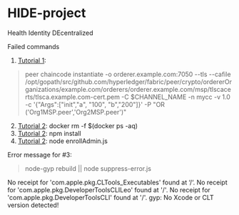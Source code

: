 # HIDE-project
Health Identity DEcentralized

Failed commands
1. [Tutorial 1](https://mycoralhealth.medium.com/start-your-own-hyperledger-blockchain-the-easy-way-5758cb4ed2d1):
> peer chaincode instantiate -o orderer.example.com:7050 --tls --cafile /opt/gopath/src/github.com/hyperledger/fabric/peer/crypto/ordererOrganizations/example.com/orderers/orderer.example.com/msp/tlscacerts/tlsca.example.com-cert.pem -C $CHANNEL_NAME -n mycc -v 1.0 -c '{"Args":["init","a", "100", "b","200"]}' -P "OR ('Org1MSP.peer','Org2MSP.peer')"
2. [Tutorial 2](https://mycoralhealth.medium.com/build-a-dapp-on-hyperledger-the-easy-way-178c39e503fa): docker rm -f $(docker ps -aq)
3. [Tutorial 2](https://mycoralhealth.medium.com/build-a-dapp-on-hyperledger-the-easy-way-178c39e503fa): npm install
4. [Tutorial 2](https://mycoralhealth.medium.com/build-a-dapp-on-hyperledger-the-easy-way-178c39e503fa): node enrollAdmin.js

Error message for #3:
> node-gyp rebuild || node suppress-error.js

No receipt for 'com.apple.pkg.CLTools_Executables' found at ‘/‘.
No receipt for 'com.apple.pkg.DeveloperToolsCLILeo' found at '/'.
No receipt for 'com.apple.pkg.DeveloperToolsCLI' found at '/'.
gyp: No Xcode or CLT version detected!
